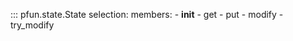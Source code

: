 ::: pfun.state.State
    selection:
      members:
        - __init__
        - get
        - put
        - modify
        - try_modify

